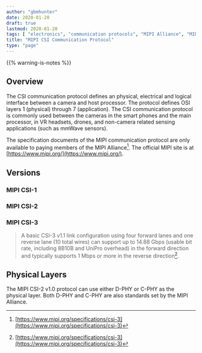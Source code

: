 ```yaml
---
author: "gbmhunter"
date: 2020-01-20
draft: true
lastmod: 2020-01-20
tags: [ "electronics", "communication protocols", "MIPI Alliance", "MIPI", "CSI", "CSI-2", "CSI-3", "interfaces", "D-PHY", "C-PHY", "OSI" ]
title: "MIPI CSI Communication Protocol"
type: "page"
---
```


{{% warning-is-notes %}}

## Overview

The CSI communication protocol defines an physical, electrical and logical interface between a camera and host processor. The protocol defines OSI layers 1 (physical) through 7 (application). The CSI communication protocol is commonly used between the cameras in the smart phones and the main processor, in VR headsets, drones, and non-camera related sensing applications (such as mmWave sensors).

The specification documents of the MIPI communication protocol are only available to paying members of the MIPI Alliance[^mipi-csi-3-specs]. The official MIPI site is at [https://www.mipi.org/](https://www.mipi.org/).

## Versions

### MIPI CSI-1

### MIPI CSI-2

### MIPI CSI-3

> A basic CSI-3 v1.1 link configuration using four forward lanes and one reverse lane (10 total wires) can support up to 14.88 Gbps (usable bit rate, including 8B10B and UniPro overhead) in the forward direction and typically supports 1 Mbps or more in the reverse direction[^mipi-csi-3-specs].

## Physical Layers

The MIPI CSI-2 v1.0 protocol can use either D-PHY or C-PHY as the physical layer. Both D-PHY and C-PHY are also standards set by the MIPI Alliance.

[^mipi-csi-3-specs]: [https://www.mipi.org/specifications/csi-3](https://www.mipi.org/specifications/csi-3)